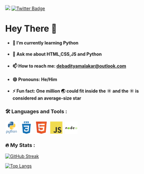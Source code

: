 
<img src="https://img.shields.io/github/followers/DebadityaMalakar?color=%23111&label=Github%20Followers&logo=Github&style=for-the-badge">
  <a href="https://twitter.com/Debaditya1506">
    <img src="https://img.shields.io/badge/Twitter-blue?style=for-the-badge&logo=twitter&logoColor=white" alt="Twitter Badge"/>
  </a>
  
  # Hey There 👋
  
  <!--
**DebadityaMalakar/DebadityaMalakar** is a ✨ _special_ ✨ repository because its `README.md` (this file) appears on your GitHub profile.

Here are some ideas to get you started:

- 🔭 I’m currently working on ... -->
- #### 🌱 I’m currently learning Python
<!-- - 👯 I’m looking to collaborate on ...
- 🤔 I’m looking for help with ... -->
- #### 💬 Ask me about HTML,CSS,JS and Python
- #### 📫 How to reach me: debadityamalakar@outlook.com
- #### 😄 Pronouns: He/Him
- #### ⚡ Fun fact: One million 🌏 could fit inside the ☀ and the ☀ is considered an average-size star

### :hammer_and_wrench: Languages and Tools :

<div>
  <img src="https://raw.githubusercontent.com/devicons/devicon/master/icons/python/python-original-wordmark.svg" title="React" alt="Python" width="40" height="40"/>&nbsp;
  <img src="https://github.com/devicons/devicon/blob/master/icons/css3/css3-plain-wordmark.svg"  title="CSS3" alt="CSS" width="40" height="40"/>&nbsp;
  <img src="https://github.com/devicons/devicon/blob/master/icons/html5/html5-original.svg" title="HTML5" alt="HTML" width="40" height="40"/>&nbsp;
  <img src="https://github.com/devicons/devicon/blob/master/icons/javascript/javascript-original.svg" title="JavaScript" alt="JavaScript" width="40" height="40"/>&nbsp;
  <img src="https://github.com/devicons/devicon/blob/master/icons/nodejs/nodejs-original-wordmark.svg" title="NodeJS" alt="NodeJS" width="40" height="40"/>&nbsp;
</div>

### :fire: My Stats :

[![GitHub Streak](http://github-readme-streak-stats.herokuapp.com?user=DebadityaMalakar&theme=dark&background=000000)](https://git.io/streak-stats)

[![Top Langs](https://github-readme-stats.vercel.app/api/top-langs/?username=DebadityaMalakar&layout=compact&theme=vision-friendly-dark)](https://github.com/anuraghazra/github-readme-stats)


